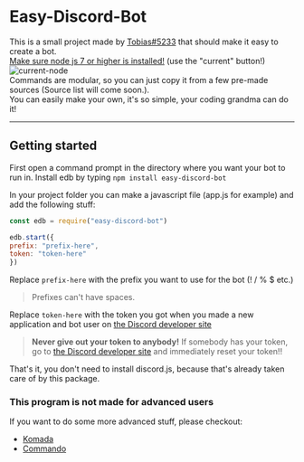 # Easy-Discord-Bot


This is a small project made by [Tobias#5233](https://discordapp.com/) that should make it easy to create a bot. <br />
[Make sure node js 7 or higher is installed!](https://nodejs.org/en/download/) (use the "current" button!) ![current-node](https://cdn.discordapp.com/attachments/347923404357107712/350382857908125697/unknown.png)<br />
Commands are modular, so you can just copy it from a few pre-made sources (Source list will come soon.).<br />
You can easily make your own, it's so simple, your coding grandma can do it!

---
## Getting started


First open a command prompt in the directory where you want your bot to run in.
Install edb by typing `npm install easy-discord-bot`

In your project folder you can make a javascript file (app.js for example)
and add the following stuff:

```js
const edb = require("easy-discord-bot")

edb.start({
prefix: "prefix-here",
token: "token-here"
})
```
Replace `prefix-here` with the prefix you want to use for the bot (! / % $ etc.)

> Prefixes can't have spaces.

Replace `token-here` with the token you got when you made a new application and bot user on [the Discord developer site](https://discordapp.com/developers/applications/me)

>  **Never give out your token to anybody!** If somebody has your token, go to [the Discord developer site](https://discordapp.com/developers/applications/me) and immediately reset your token!!

That's it, you don't need to install discord.js, because that's already taken care of by this package.

### This program is not made for advanced users
If you want to do some more advanced stuff, please checkout:
- [Komada](http://komada.js.org/)
- [Commando](https://www.npmjs.com/package/discord.js-commando)
